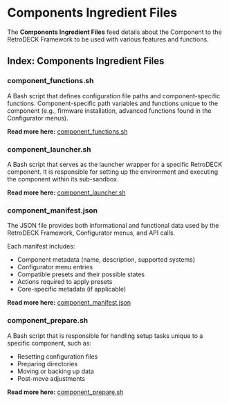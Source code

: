 # Components Ingredient Files

The **Components Ingredient Files** feed details about the Component to the RetroDECK Framework to be used with various features and functions.

## Index: Components Ingredient Files 

### component_functions.sh

A Bash script that defines configuration file paths and component-specific functions. Component-specific path variables and functions unique to the component (e.g., firmware installation, advanced functions found in the Configurator menus).

**Read more here:** [component_functions.sh](ing-component-functions.md)

### component_launcher.sh

A Bash script that serves as the launcher wrapper for a specific RetroDECK component. It is responsible for setting up the environment and executing the component within its sub-sandbox.

**Read more here:** [component_launcher.sh](ing-component-launcher.md)

### component_manifest.json

The JSON file provides both informational and functional data used by the RetroDECK Framework, Configurator menus, and API calls. 

Each manifest includes:

- Component metadata (name, description, supported systems)
- Configurator menu entries
- Compatible presets and their possible states
- Actions required to apply presets
- Core-specific metadata (if applicable)

**Read more here:** [component_manifest.json](ing-component-manifest.md)

### component_prepare.sh

A Bash script that is responsible for handling setup tasks unique to a specific component, such as:

- Resetting configuration files
- Preparing directories
- Moving or backing up data
- Post-move adjustments

**Read more here:** [component_prepare.sh](ing-component-prepare.md)

